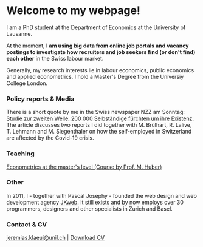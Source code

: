 # Welcome to my webpage!

I am a PhD student at the Department of Economics at the University of Lausanne. 

At the moment, **I am using big data from online job portals and vacancy postings to investigate how recruiters and job seekers find (or don't find) each other** in the Swiss labour market.

Generally, my research interests lie in labour economics, public economics and applied econometrics. I hold a Master's Degree from the Universiy College London. 

### Policy reports & Media

There is a short quote by me in the Swiss newspaper NZZ am Sonntag: [Studie zur zweiten Welle: 200 000 Selbständige fürchten um ihre Existenz](https://nzzas.nzz.ch/wirtschaft/zweite-welle-viele-selbstaendige-fuerchten-um-ihre-existenz-ld.1589295). The article discusses two reports I did together with M. Brülhart, R. Lalive, T. Lehmann and M. Siegenthaler on how the self-employed in Switzerland are affected by the Covid-19 crisis.

### Teaching

[Econometrics at the master's level (Course by Prof. M. Huber)](https://hecnet.unil.ch/hec/syllabus/descriptif/2551?dyn_lang=en)

### Other

In 2011, I - together with Pascal Josephy - founded the web design and web development agency [JKweb](https://jkweb.ch/). It still exists and by now employs over 30 programmers, designers and other specialists in Zurich and Basel.

### Contact & CV
<jeremias.klaeui@unil.ch> | [Download CV](cv_klaeui.pdf)
